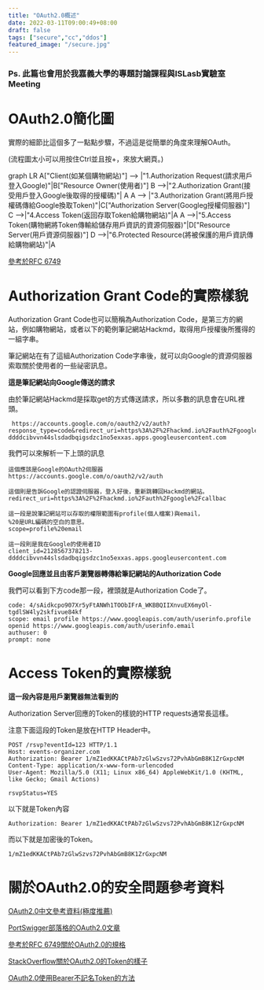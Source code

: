 ```yaml
---
title: "OAuth2.0概述"
date: 2022-03-11T09:00:49+08:00
draft: false
tags: ["secure","cc","ddos"]
featured_image: "/secure.jpg"
---
```


### Ps. 此篇也會用於我嘉義大學的專題討論課程與ISLasb實驗室Meeting

# OAuth2.0簡化圖

實際的細節比這個多了一點點步驟，不過這是從簡單的角度來理解OAuth。

(流程圖太小可以用按住Ctrl並且按+，來放大網頁。)

<div class="mermaid">
graph LR
    A["Client(如某個購物網站)"] --> |"1.Authorization Request(請求用戶登入Google)"|B["Resource Owner(使用者)"]
    B -->|"2.Authorization Grant(接受用戶登入Google後取得的授權碼)"| A
    A --> |"3.Authorization Grant(將用戶授權碼傳給Google換取Token)"|C["Authorization Server(Googleg授權伺服器)"]
    C -->|"4.Access Token(返回存取Token給購物網站)"|A
    A -->|"5.Access Token(購物網將Token傳輸給儲存用戶資訊的資源伺服器)"|D["Resource Server(用戶資源伺服器)"]
    D -->|"6.Protected Resource(將被保護的用戶資訊傳給購物網站)"|A
</div>

[參考於RFC 6749](https://datatracker.ietf.org/doc/html/rfc6749)

# Authorization Grant Code的實際樣貌

Authorization Grant Code也可以簡稱為Authorization Code，是第三方的網站，例如購物網站，或者以下的範例筆記網站Hackmd，取得用戶授權後所獲得的一組字串。

筆記網站在有了這組Authorization Code字串後，就可以向Google的資源伺服器索取關於使用者的一些祕密訊息。

**這是筆記網站向Google傳送的請求**

由於筆記網站Hackmd是採取get的方式傳送請求，所以多數的訊息會在URL裡頭。

```
 https://accounts.google.com/o/oauth2/v2/auth?response_type=code&redirect_uri=https%3A%2F%2Fhackmd.io%2Fauth%2Fgoogle%2Fcallback&scope=profile%20email&client_id=2128567378213-ddddcibvvn44slsdadbqigsdzc1no5exxas.apps.googleusercontent.com
```
我們可以來解析一下上頭的訊息

```
這個應該是Google的OAuth2伺服器
https://accounts.google.com/o/oauth2/v2/auth

這個則是告訴Google的認證伺服器，登入好後，重新跳轉回Hackmd的網站。
redirect_uri=https%3A%2F%2Fhackmd.io%2Fauth%2Fgoogle%2Fcallbac

這一段是說筆記網站可以存取的權限範圍有profile(個人檔案)與email，
%20是URL編碼的空白的意思。
scope=profile%20email

這一段則是我在Google的使用者ID
client_id=2128567378213-ddddcibvvn44slsdadbqigsdzc1no5exxas.apps.googleusercontent.com
```

**Google回應並且由客戶瀏覽器轉傳給筆記網站的Authorization Code**

我們可以看到下方code那一段，裡頭就是Authorization Code了。

```
code: 4/sAidkcpo907Xr5yFtANWh1TOObIFrA_WKBBQIIXnvuEX6myOl-tgdlSW4ly2skfivue84kf
scope: email profile https://www.googleapis.com/auth/userinfo.profile openid https://www.googleapis.com/auth/userinfo.email
authuser: 0
prompt: none
```

# Access Token的實際樣貌

**這一段內容是用戶瀏覽器無法看到的**

Authorization Server回應的Token的樣貌的HTTP requests通常長這樣。

注意下面這段的Token是放在HTTP Header中。

```
POST /rsvp?eventId=123 HTTP/1.1
Host: events-organizer.com
Authorization: Bearer 1/mZ1edKKACtPAb7zGlwSzvs72PvhAbGmB8K1ZrGxpcNM
Content-Type: application/x-www-form-urlencoded
User-Agent: Mozilla/5.0 (X11; Linux x86_64) AppleWebKit/1.0 (KHTML, like Gecko; Gmail Actions)

rsvpStatus=YES
```

以下就是Token內容
```
Authorization: Bearer 1/mZ1edKKACtPAb7zGlwSzvs72PvhAbGmB8K1ZrGxpcNM
```

而以下就是加密後的Token。
```
1/mZ1edKKACtPAb7zGlwSzvs72PvhAbGmB8K1ZrGxpcNM
```

# 關於OAuth2.0的安全問題參考資料

[OAuth2.0中文參考資料(極度推薦)](https://blog.yorkxin.org/posts/oauth2-1-introduction.html)

[PortSwigger部落格的OAuth2.0文章](https://portswigger.net/web-security/oauth)

[參考於RFC 6749關於OAuth2.0的規格](https://datatracker.ietf.org/doc/html/rfc6749)

[StackOverflow關於OAuth2.0的Token的樣子](https://stackoverflow.com/questions/25838183/what-is-the-oauth-2-0-bearer-token-exactly)

[OAuth2.0使用Bearer不記名Token的方法](https://datatracker.ietf.org/doc/html/rfc6750)

<script src="https://cdn.jsdelivr.net/npm/mermaid/dist/mermaid.min.js"></script>